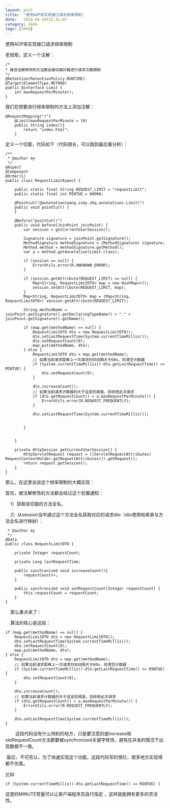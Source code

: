 ```yaml
---
layout: post
title:  "使用AOP来实现接口请求频率限制"
date:   2019-04-20T12:41:07
category: JAVA
tags: [JAVA]
---
```


使用AOP来实现接口请求频率限制

<p>老规矩，定义一个注解：</p><pre><code>/*<br>* 被该注解修饰的方法都会被切面拦截进行请求次数限制<br>*/<br>@Retention(RetentionPolicy.RUNTIME)<br>@Target(ElementType.METHOD)<br>public @interface Limit {<br>    int maxRequestPerMinute();<br>}</code></pre><p>我们在想要进行频率限制的方法上添加注解：</p><pre><code>@RequestMapping("/")<br>    @Limit(maxRequestPerMinute = 10)<br>    public String index(){<br>        return "index.html";<br>    }</code></pre><p>定义一个切面，代码如下（代码很长，可以跳到最后看分析）：</p><pre><code>/**<br> * @author my<br> */<br>@Aspect<br>@Component<br>@Order(1)<br>public class RequestLimitAspect {<br><br>    public static final String REQUEST_LIMIT = "requestLimit";<br>    public static final int MINTUE = 60000;<br><br>    @Pointcut("@annotation(wang.ismy.zbq.annotations.Limit)")<br>    public void pointCut() {<br>    }<br><br>    @Before("pointCut()")<br>    public void before(JoinPoint joinPoint) {<br>        var session = getCurrentUserSession();<br><br>        Signature signature = joinPoint.getSignature();<br>        MethodSignature methodSignature = (MethodSignature) signature;<br>        Method method = methodSignature.getMethod();<br>        var a = method.getAnnotation(Limit.class);<br><br>        if (session == null) {<br>            ErrorUtils.error(R.UNKNOWN_ERROR);<br>        }<br><br>        if (session.getAttribute(REQUEST_LIMIT) == null) {<br>            Map&lt;String, RequestLimitDTO&gt; map = new HashMap&lt;&gt;();<br>            session.setAttribute(REQUEST_LIMIT, map);<br>        }<br>        Map&lt;String, RequestLimitDTO&gt; map = (Map&lt;String, RequestLimitDTO&gt;) session.getAttribute(REQUEST_LIMIT);<br><br>        String methodName = joinPoint.getSignature().getDeclaringTypeName() + "." + joinPoint.getSignature().getName();<br><br>        if (map.get(methodName) == null) {<br>            RequestLimitDTO dto = new RequestLimitDTO();<br>            dto.setLastRequestTime(System.currentTimeMillis());<br>            dto.setRequestCount(0);<br>            map.put(methodName, dto);<br>        } else {<br>            RequestLimitDTO dto = map.get(methodName);<br>            // 如果当前请求距离上一次请求时间间隔大于60s，则清空计数器<br>            if (System.currentTimeMillis()-dto.getLastRequestTime() &gt;= MINTUE) {<br>                dto.setRequestCount(0);<br>            }<br><br>            dto.increaseCount();<br>            // 如果当前请求计数器的大于设定的阈值，则拒绝此次请求<br>            if (dto.getRequestCount() &gt; a.maxRequestPerMinute()) {<br>                ErrorUtils.error(R.REQUEST_FREQUENTLY);<br>            }<br><br>            dto.setLastRequestTime(System.currentTimeMillis());<br><br><br>        }<br><br><br>    }<br><br>    private HttpSession getCurrentUserSession() {<br>        HttpServletRequest request = ((ServletRequestAttributes) RequestContextHolder.getRequestAttributes()).getRequest();<br>        return request.getSession();<br>    }<br>}</code></pre><p>那么，在这里谈谈这个频率限制的大概实现：</p><p>首先，被注解修饰的方法都会经过这个前置通知：</p><p>&nbsp; &nbsp; 1）获取该切面的方法全名。<br></p><p>&nbsp; &nbsp; 2）从session当中通过这个方法全名获取对应的请求dto（dto使用哈希表与方法全名进行映射）：</p><pre><code> * @author my<br> */<br>@Data<br>public class RequestLimitDTO {<br><br>    private Integer requestCount;<br><br>    private Long lastRequestTime;<br><br>    public synchronized void increaseCount(){<br>        requestCount++;<br>    }<br><br>    public synchronized void setRequestCount(Integer requestCount) {<br>        this.requestCount = requestCount;<br>    }<br>}</code></pre><p>&nbsp; &nbsp; 那么重点来了：<br></p><p>&nbsp; &nbsp; 算法的核心是这段：</p><pre><code>if (map.get(methodName) == null) {<br>    RequestLimitDTO dto = new RequestLimitDTO();<br>    dto.setLastRequestTime(System.currentTimeMillis());<br>    dto.setRequestCount(0);<br>    map.put(methodName, dto);<br>} else {<br>    RequestLimitDTO dto = map.get(methodName);<br>    // 如果当前请求距离上一次请求时间间隔大于60s，则清空计数器<br>    if (System.currentTimeMillis()-dto.getLastRequestTime() &gt;= MINTUE) {<br>        dto.setRequestCount(0);<br>    }<br><br>    dto.increaseCount();<br>    // 如果当前请求计数器的大于设定的阈值，则拒绝此次请求<br>    if (dto.getRequestCount() &gt; a.maxRequestPerMinute()) {<br>        ErrorUtils.error(R.REQUEST_FREQUENTLY);<br>    }<br><br>    dto.setLastRequestTime(System.currentTimeMillis());<br>}</code></pre><p>&nbsp; &nbsp; &nbsp; &nbsp; 这段代码没有什么特别的地方，只是要注意的是increase和setRequestCount方法都要被synchronized关键字修饰，避免在并发的情况下出现数据不一致。<br></p><p>&nbsp;最后，不可否认，为了快速实现这个功能，这段代码写的很烂，很多地方实现得都不优美。<br></p><p>比如</p><pre><code>if (System.currentTimeMillis()-dto.getLastRequestTime() &gt;= MINTUE) {</code></pre><p>这里的MINUTE常量可以让客户端程序员自行指定 ，这样就能拥有更多的灵活性。</p>